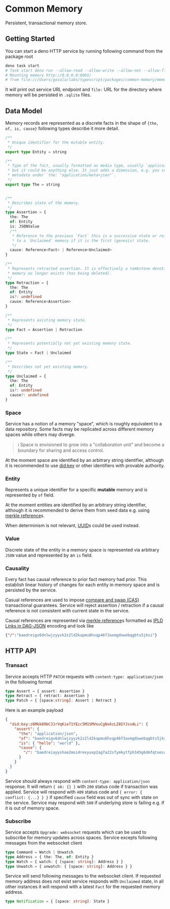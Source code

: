 # Common Memory

Persistent, transactional memory store.

## Getting Started

You can start a deno HTTP service by running following command from the package root

```sh
deno task start
# Task start deno run --allow-read --allow-write --allow-net --allow-ffi --allow-env deno.ts
# Mounting memory http://0.0.0.0:8001/
# from file:///Users/gozala/labs/typescript/packages/common-memory/memory/
```

It will print out service URL endpoint and `file:` URL for the directory where memory will be persisted in `.sqlite` files.

## Data Model

Memory records are represented as a discrete facts in the shape of `{the, of, is, cause}` following types describe it more detail.

```ts
/**
 * Unique identifier for the mutable entity.
 */
export type Entity = string

/**
 * Type of the fact, usually formatted as media type, usually `application/json`,
 * but it could be anything else. It just adds a dimension, e.g. you could store
 * metadata under `the: "application/meta+json"`.
 */
export type The = string


/**
 * Describes state of the memory.
 */
type Assertion = {
  the: The
  of: Entity
  is: JSONValue
  /**
   * Reference to the previous `Fact` this is a successive state or reference
   * to a `Unclaimed` memory if it is the first (genesis) state.
   */
  cause: Reference<Fact> | Reference<Unclaimed>
}

/**
 * Represents retracted assertion. It is effectively a tombstone denoting that
 * memory no longer exists (has being deleted).
 */
type Retraction = {
  the: The
  of: Entity
  is?: undefined
  cause: Reference<Assertion>
}

/**
 * Represents existing memory state.
 */
type Fact = Assertion | Retraction

/**
 * Represents potentially not yet existing memory state.
 */
type State = Fact | Unclaimed

/**
 * Describes not yet existing memory.
 */
type Unclaimed = {
  the: The
  of: Entity
  is?: undefined
  cause?: undefined
}
```

### Space

Service has a notion of a memory "space", which is roughly equivalent to a data repository. Some facts may be replicated across different memory spaces while others may diverge.

> ℹ️ Space is envisioned to grow into a "collaboration unit" and become a boundary for sharing and access control.

At the moment space are identified by an arbitrary string identifier, although it is recommended to use [did:key] or other identifiers with provable authority.

### Entity

Represents a unique identifier for a specific **mutable** memory and is represented by `of` field.

At the moment entities are identified by an arbitrary string identifier, although it is recommended to derive them from seed data e.g. using [merkle reference]s.

When determinism is not relevant, [UUID]s could be used instead.

### Value

Discrete state of the entity in a memory space is represented via arbitrary `JSON` value and represented by an `is` field.

### Causality

Every fact has causal reference to prior fact memory had prior. This establish linear history of changes for each entity in memory space and is persisted by the service.

Casual references are used to impose [compare and swap (CAS)][CAS] transactional guarantees. Service will reject assertion / retraction if a causal reference is not consistent with current state in the service.

Causal references are represented via [merkle reference]s formatted as [IPLD Links in DAG-JSON] encoding and look like

```json
{"/":"baedreigv6dnlwjzyyzk2z2ld2kapmu6hvqp46f3axmgdowebqgbts5jksi"}
```

## HTTP API

### Transact

Service accepts HTTP `PATCH` requests with `content-type: application/json` in the
following format

```ts
type Assert = { assert: Assertion }
type Retract = { retract: Assertion }
type Patch = { [space:string]: Assert | Retract }
```

Here is an example payload

```json
{
  "did:key:z6Mkk89bC3JrVqKie71YEcc5M1SMVxuCgNx6zLZ8SYJsxALi": {
    "assert": {
      "the": "application/json",
      "of": "baedreigv6dnlwjzyyzk2z2ld2kapmu6hvqp46f3axmgdowebqgbts5jksi",
      "is": { "hello": "world" },
      "cause": {
        "/": "baedreiayyshoe2moi4rexyuxp2ag7a22sfymkytfph345g6dmfqtoesabm"
      }
    }
  }
}
```

Service should always respond with `content-type: application/json` response. It will return `{ ok: {} }` with `200` status code if transaction was applied. Service will respond with `409` status code and `{ error: { conflict: {...} } }` if specified `cause` field was out of sync with state on the service. Service may respond with `500` if underlying store is failing e.g. if it is out of memory space.

### Subscribe

Service accepts `Upgrade: websocket` requests which can be used to subscribe for memory updates across spaces. Service excepts following messages from the websocket client

```ts
type Command = Watch | Unwatch
type Address = { the: The, of: Entity }
type Watch = { watch: { [space: string]: Address } }
type Unwatch = { unwatch: { [space: string]: Address } }
```

Service will send following messages to the websocket client. If requested memory address does not exist service responds with `Unclaimed` state, in all other instances it will respond with a latest `Fact` for the requested memory address.

```ts
type Notification = { [space: string]: State }
```

[did:key]:https://w3c-ccg.github.io/did-method-key/
[merkle reference]:https://github.com/Gozala/merkle-reference/blob/main/docs/spec.md
[UUID]:https://en.wikipedia.org/wiki/Universally_unique_identifier
[CAS]:https://en.wikipedia.org/wiki/Compare-and-swap
[IPLD Links in DAG-JSON]:https://ipld.io/specs/codecs/dag-json/spec/#links
